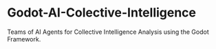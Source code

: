 # Godot-AI-Colective-Intelligence
Teams of AI Agents for Collective Intelligence Analysis using the Godot Framework.
